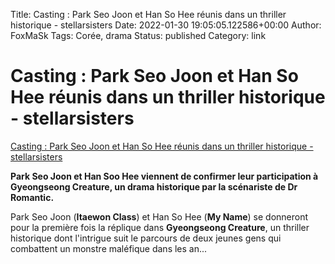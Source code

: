 Title: Casting : Park Seo Joon et Han So Hee réunis dans un thriller historique - stellarsisters
Date: 2022-01-30 19:05:05.122586+00:00
Author: FoxMaSk 
Tags: Corée, drama
Status: published
Category: link


# Casting : Park Seo Joon et Han So Hee réunis dans un thriller historique - stellarsisters

[Casting : Park Seo Joon et Han So Hee réunis dans un thriller historique - stellarsisters](https://www.stellarsisters.com/casting-park-seo-joon-et-han-so-hee-reunis-dans-un-thriller-historique/)


**Park Seo Joon et Han Soo Hee viennent de confirmer leur participation
à Gyeongseong Creature, un drama historique par la scénariste de Dr
Romantic.**

Park Seo Joon (**Itaewon Class**) et Han So Hee (**My Name**) se
donneront pour la première fois la réplique dans **Gyeongseong
Creature**, un thriller historique dont l&#39;intrigue suit le parcours de
deux jeunes gens qui combattent un monstre maléfique dans les an...
